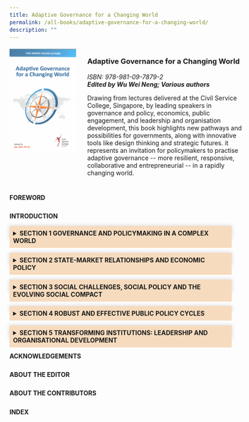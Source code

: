 ```yaml
---
title: Adaptive Governance for a Changing World
permalink: /all-books/adaptive-governance-for-a-changing-world/
description: ""
---
```

<style>

	
.grid-container {
	display: grid;
	grid-template-columns: 30% 70%;
	grid-gap: 5%
	}
	
img {
		object-fit: contain;
		width: 100%;
		height: 80%;
	}	

.chapter-divider {
	margin-top: 5%;
	}	
	
.Accordion-Paragraph {
	 font-size: 1em;
	 margin-left: 0.5em;
	 margin-right: 0.5em;

	}
	
	summary {
		background-color: #f7dbbe;
		padding:8px;
		margin-bottom: -20px;
		font-weight: bold;
		transition: all 0.5s ease;

	}
	
	summary:hover{
		cursor: pointer;
		color: white;
		background-color: #F68B1F;
		font-weight: bold;
	}
	
	details[open] {
		background-color: #f7f0f0;

	}
	
     details {
		box-shadow: 0px 0px 10px #d4d4d4;
		margin-top: 1em;
		margin-bottom: 2.2em;

	}	
	
dt {
	margin-bottom: 10px;
	font-size: 1em;
	}

dd {
	margin-top: -10px;
	font-size: 0.9em;
	}	
	
</style>


<div class="grid-container">
	<div class="grid-child"><img src="/images/Books/Adaptive%20Governance%20for%20a%20Changing%20World.png"></div>
	<div class="grid-child">
		<h3>Adaptive Governance for a Changing World</h3>
		<i>ISBN: 978-981-09-7879-2</i><br>
		<b><i>Edited by Wu Wei Neng; Various authors</i></b>
		<p>Drawing from lectures delivered at the Civil Service College, Singapore, by leading speakers in governance and policy, economics, public engagement, and leadership and organisation development, this book highlights new pathways and possibilities for governments, along with innovative tools like design thinking and strategic futures. it represents an invitation for policymakers to practise adaptive governance -- more resilient, responsive, collaborative and entrepreneurial -- in a rapidly changing world.</p>
	</div>

</div>



<div>

<div class="chapter-divider">
<p class="bigger"><b>FOREWORD</b></p>

</div>
	
<div class="chapter-divider">
<p class="bigger"><b>INTRODUCTION</b></p>

</div>	

<details>
<summary>SECTION 1 GOVERNANCE AND POLICYMAKING IN A COMPLEX WORLD</summary>
		<p class="Accordion-Paragraph">
	</p><dl>
		<dt>OVERVIEW BY NOEL BAY</dt>
		<dt>A NEW GENERATION OF LEADERS</dt>
		<dt>EMBRACE COMPLEXITY, HARNESS HUMAN NATURE</dt>
		<dd>Lecture by Eric Bonabeau, summary by Anuradha Shroff</dd>
		<dt>Innovations in Governance and Leadership</dt>
		<dd>Lecture by Augustine O’Donnell, summary by Vernie Oliveiro</dd>
		<dt>The Art of Public Strategy</dt>
		<dd>Lecture by Geoff Mulgan, summary by Celine Lim</dd>
	</dl>
<p></p>

</details>


<details>
    <summary>SECTION 2 STATE-MARKET RELATIONSHIPS AND ECONOMIC POLICY</summary>
    <p class="Accordion-Paragraph">
        </p><dl>
            <dt>OVERVIEW BY CHARMAINE TAN</dt>
            <dd></dd>
            <dt>CAPITALISM 4.0: THE BIRTH OF A NEW ECONOMY</dt>
            <dd>Lecture by Anatole Kaletsky, summary by Charmaine Tan</dd>
            <dt>THE RETURN OF INDUSTRIAL POLICY</dt>
            <dd>Lecture by Dani Rodrik, summary by Alisha Gill</dd>
            <dt>FALLING BEHIND: INCOME INEQUALITY AND MIDDLE CLASS DISAFFECTION</dt>
            <dd>Lecture by Robert Frank, summary by Amanda Chan</dd>
            <dt>EVOLUTION, ECONOMICS AND THE ORIGIN OF WEALTH: HOW COMPLEXITY CHANGES THE WAY WE THINK ABOUT THE ECONOMY</dt>
            <dd>Lecture by Eric Beinhocker, summary by Charmaine Tan</dd>
        </dl>
    <p></p>
</details>

<details>
    <summary>SECTION 3 SOCIAL CHALLENGES, SOCIAL POLICY AND THE EVOLVING SOCIAL COMPACT</summary>
    <p class="Accordion-Paragraph">
        </p><dl>
            <dt>Overview by Alisha Gill</dt>
            <dd></dd>
            <dt>E PLURIBUS UNUM: DIVERSITY AND COMMUNITY IN THE 21ST CENTURY</dt>
            <dd>Lecture by Robert Putnam, summary by Jeanne Conceicao</dd>
            <dt>ACHIEVING INCLUSIVE GROWTH</dt>
            <dd>Lecture by David Autor and Alan Manning, summary by Amanda Chan</dd>
            <dt>ADDRESSING COMPLEX SOCIAL CHALLENGES: WHY WE GET STUCK AND HOW TO GET UNSTUCK</dt>
            <dd>Lecture by Adam Kahane, summary by Alisha Gill</dd>
            <dt>CREATING PUBLIC INNOVATION THROUGH COLLABORATION: GOVERNMENT, BUSINESS AND THE SOCIAL SERVICES SECTOR</dt>
            <dd>Lecture by Peter Shergold, summary by Cheryl Wu</dd>
        </dl>
    <p></p>
</details>

<details>
    <summary>SECTION 4 ROBUST AND EFFECTIVE PUBLIC POLICY CYCLES</summary>
    <p class="Accordion-Paragraph">
        </p><dl>
            <dt>Overview by Wu Wei Neng</dt>
            <dd></dd>
            <dt>INNOVATION IN GOVERNMENT: LEVERAGING DESIGN TO RADICALLY IMPROVE PUBLIC POLICIES AND SERVICES</dt>
            <dd>Lecture by Christian Bason, summary by Noel Bay</dd>
            <dt>RECENT DEVELOPMENTS IN THINKING ABOUT THE FUTURE: AN OVERVIEW FOR POLICYMAKERS</dt>
            <dd>Lecture by Riel Miller, summary by Anuradha Shroff</dd>
            <dt>APPLYING BEHAVIOURAL INSIGHT</dt>
            <dd>Lecture by David Halpern, summary by Celine Lim</dd>
        </dl>
    <p></p>
</details>

<details>
    <summary>SECTION 5 TRANSFORMING INSTITUTIONS: LEADERSHIP AND ORGANISATIONAL DEVELOPMENT</summary>
    <p class="Accordion-Paragraph">
        </p><dl>
            <dt>Overview by Wu Wei Neng</dt>
            <dd></dd>
            <dt>LEADERSHIP IN OUR TIME: THE ERA OF “TRUTHINESS” AND TWITTER</dt>
            <dd>Lecture by Howard Gardner, summary by Kharina Zainal</dd>
            <dt>A NEW CULTURE OF LEARNING: CULTIVATING THE IMAGINATION FOR A WORLD OF CONSTANT CHANGE</dt>
            <dd>Lecture by John Seely Brown, summary by Noel Bay</dd>
            <dt>FORMULATING AN OD PLAN AND IMPACTING ORGANISATION PERFORMANCE FROM A SYSTEMIC PERSPECTIVE</dt>
            <dd>Lecture by Mee-Yan Cheung-Judge, summary by Anuradha Shroff</dd>
        </dl>
    <p></p>
</details>

<div class="chapter-divider">
    <p class="bigger"><b>ACKNOWLEDGEMENTS</b></p>
</div>
	
<div class="chapter-divider">
    <p class="bigger"><b>ABOUT THE EDITOR</b></p>
</div>
	
<div class="chapter-divider">
    <p class="bigger"><b>ABOUT THE CONTRIBUTORS</b></p>
</div>
	
<div class="chapter-divider">
    <p class="bigger"><b>INDEX</b></p>
</div>



</div>